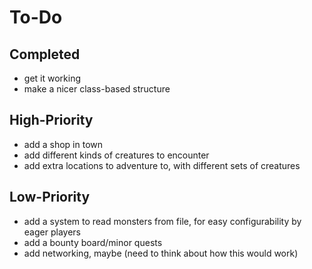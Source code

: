 # To-Do
## Completed
* get it working
* make a nicer class-based structure
## High-Priority
* add a shop in town
* add different kinds of creatures to encounter
* add extra locations to adventure to, with different sets of creatures
## Low-Priority
* add a system to read monsters from file, for easy configurability by eager players
* add a bounty board/minor quests
* add networking, maybe (need to think about how this would work)
